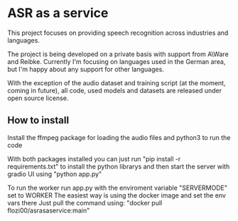 # ASR as a service

This project focuses on providing speech recognition across industries and languages.

The project is being developed on a private basis with support from A\\Ware and Reibke.
Currently I'm focusing on languages used in the German area, but I'm happy about any support for other languages.

With the exception of the audio dataset and training script (at the moment, coming in future), all code, used models and datasets are released under open source license.

## How to install
Install the ffmpeg package for loading the audio files and python3 to run the code

With both packages installed you can just run "pip install -r requirements.txt" to install the python librarys and then start the server with gradio UI using "python app.py"

To run the worker run app.py with the enviroment variable "SERVERMODE" set to WORKER
The easiest way is using the docker image and set the env vars there
Just pull the command using: "docker pull flozi00/asrasaservice:main"